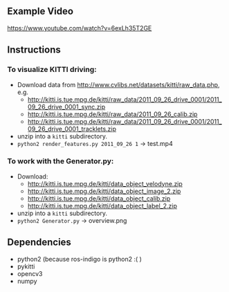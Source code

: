 ## Example Video
https://www.youtube.com/watch?v=6exLh35T2GE

## Instructions
### To visualize KITTI driving:
* Download data from http://www.cvlibs.net/datasets/kitti/raw_data.php, e.g.   
  - http://kitti.is.tue.mpg.de/kitti/raw_data/2011_09_26_drive_0001/2011_09_26_drive_0001_sync.zip
  - http://kitti.is.tue.mpg.de/kitti/raw_data/2011_09_26_calib.zip
  - http://kitti.is.tue.mpg.de/kitti/raw_data/2011_09_26_drive_0001/2011_09_26_drive_0001_tracklets.zip
* unzip into a `kitti` subdirectory.
* `python2 render_features.py 2011_09_26 1` -> test.mp4

### To work with the Generator.py:
* Download:
  - http://kitti.is.tue.mpg.de/kitti/data_object_velodyne.zip
  - http://kitti.is.tue.mpg.de/kitti/data_object_image_2.zip
  - http://kitti.is.tue.mpg.de/kitti/data_object_calib.zip
  - http://kitti.is.tue.mpg.de/kitti/data_object_label_2.zip
* unzip into a `kitti` subdirectory.
* `python2 Generator.py` -> overview.png

## Dependencies
* python2 (because ros-indigo is python2 :( )
* pykitti
* opencv3
* numpy
